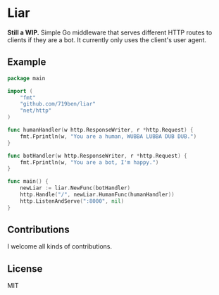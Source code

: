 # Liar

__Still a WIP.__ Simple Go middleware that serves different HTTP routes to clients
if they are a bot. It currently only uses the client's user agent.

## Example

```go
package main

import (
    "fmt"
    "github.com/719ben/liar"
    "net/http"
)

func humanHandler(w http.ResponseWriter, r *http.Request) {
    fmt.Fprintln(w, "You are a human, WUBBA LUBBA DUB DUB.")
}

func botHandler(w http.ResponseWriter, r *http.Request) {
    fmt.Fprintln(w, "You are a bot, I'm happy.")
}

func main() {
    newLiar := liar.NewFunc(botHandler)
    http.Handle("/", newLiar.HumanFunc(humanHandler))
    http.ListenAndServe(":8000", nil)
}
```

## Contributions

I welcome all kinds of contributions.

## License

MIT